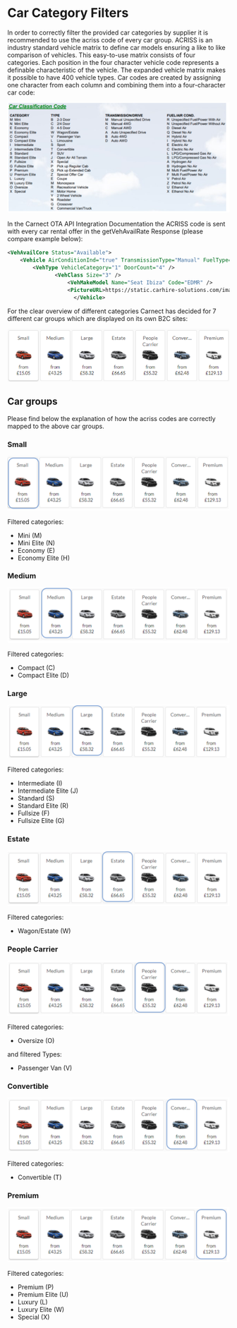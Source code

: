 # Car Category Filters

In order to correctly filter the provided car categories by supplier it is recommended to use the acriss code of every car group. ACRISS is an industry standard vehicle matrix to define car models ensuring a like to like comparison of vehicles. This easy-to-use matrix consists of four categories. Each position in the four character vehicle code represents a definable characteristic of the vehicle. The expanded vehicle matrix makes it possible to have 400 vehicle types. Car codes are created by assigning one character from each column and combining them into a four-character car code:

![ACRISS Code Map](acriss-codes.png)

In the Carnect OTA API Integration Documentation the ACRISS code is sent with every car rental offer in the getVehAvailRate Response (please compare example below):


```xml
<VehAvailCore Status="Available">
    <Vehicle AirConditionInd="true" TransmissionType="Manual" FuelType="Petrol" DriveType="Unspecified" PassengerQuantity="5" BaggageQuantity="0" VendorCarType="B" Code="Seat Ibiza" CodeContext="">
        <VehType VehicleCategory="1" DoorCount="4" />
               <VehClass Size="3" />
                   <VehMakeModel Name="Seat Ibiza" Code="EDMR" />
                   <PictureURL>https://static.carhire-solutions.com/images/car/Avis/small/es0_b_lrg01.jpg</PictureURL>
                     </Vehicle>


```

For the clear overview of different categories Carnect has decided for 7 different car groups which are displayed on its own B2C sites:

![The seven car categories](car-categories.png)


## Car groups
Please find below the explanation of how the acriss codes are correctly mapped to the above car groups.


### Small
![Car group "small"](group-small.png)

Filtered categories:

* Mini (M)
* Mini Elite (N)
* Economy (E)
* Economy Elite (H)


### Medium
![Car group "medium"](group-medium.png)

Filtered categories:

* Compact (C)
* Compact Elite (D)


### Large
![Car group "large"](group-large.png)

Filtered categories:

* Intermediate (I)
* Intermediate Elite (J)
* Standard (S)
* Standard Elite (R)
* Fullsize (F)
* Fullsize Elite (G)


### Estate
![Car group "estate"](group-estate.png)

Filtered categories:

* Wagon/Estate (W)

### People Carrier
![Car group "people carrier"](group-people-carrier.png)

Filtered categories:

* Oversize (O)

and filtered Types:

* Passenger Van (V)


### Convertible
![Car group "convertible"](group-convertible.png)

Filtered categories:

* Convertible (T)


### Premium
![Car group "premium"](group-premium.png)

Filtered categories:

* Premium (P)
* Premium Elite (U)
* Luxury (L)
* Luxury Elite (W)
* Special (X)
